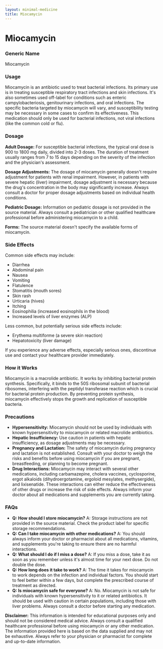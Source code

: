 ```yaml
---
layout: minimal-medicine
title: Miocamycin
---
```


# Miocamycin
### Generic Name
Miocamycin

### Usage
Miocamycin is an antibiotic used to treat bacterial infections.  Its primary use is in treating susceptible respiratory tract infections and skin infections.  It's also sometimes used off-label for conditions such as enteric campylobacteriosis, genitourinary infections, and oral infections.  The specific bacteria targeted by miocamycin will vary, and susceptibility testing may be necessary in some cases to confirm its effectiveness.  This medication should only be used for bacterial infections, not viral infections (like the common cold or flu).


### Dosage
**Adult Dosage:** For susceptible bacterial infections, the typical oral dose is 900 to 1800 mg daily, divided into 2-3 doses. The duration of treatment usually ranges from 7 to 15 days depending on the severity of the infection and the physician's assessment.

**Dosage Adjustments:**  The dosage of miocamycin generally doesn't require adjustment for patients with renal impairment. However, in patients with severe hepatic (liver) impairment, dosage adjustment is necessary because the drug's concentration in the body may significantly increase.  Always consult a doctor for proper dosage adjustments based on individual health conditions.

**Pediatric Dosage:**  Information on pediatric dosage is not provided in the source material.  Always consult a pediatrician or other qualified healthcare professional before administering miocamycin to a child.

**Forms:**  The source material doesn't specify the available forms of miocamycin.


### Side Effects
Common side effects may include:

*   Diarrhea
*   Abdominal pain
*   Nausea
*   Vomiting
*   Flatulence
*   Stomatitis (mouth sores)
*   Skin rash
*   Urticaria (hives)
*   Itching
*   Eosinophilia (increased eosinophils in the blood)
*   Increased levels of liver enzymes (ALP)

Less common, but potentially serious side effects include:

*   Erythema multiforme (a severe skin reaction)
*   Hepatotoxicity (liver damage)


If you experience any adverse effects, especially serious ones, discontinue use and contact your healthcare provider immediately.


### How it Works
Miocamycin is a macrolide antibiotic. It works by inhibiting bacterial protein synthesis. Specifically, it binds to the 50S ribosomal subunit of bacterial ribosomes, interfering with the peptidyl transferase reaction which is crucial for bacterial protein production. By preventing protein synthesis, miocamycin effectively stops the growth and replication of susceptible bacteria.


### Precautions
* **Hypersensitivity:** Miocamycin should not be used by individuals with known hypersensitivity to miocamycin or related macrolide antibiotics.
* **Hepatic Insufficiency:** Use caution in patients with hepatic insufficiency, as dosage adjustments may be necessary.
* **Pregnancy and Lactation:** The safety of miocamycin during pregnancy and lactation is not established.  Consult with your doctor to weigh the risks and benefits before using miocamycin if you are pregnant, breastfeeding, or planning to become pregnant.
* **Drug Interactions:** Miocamycin may interact with several other medications, including carbamazepine, cholera vaccines, cyclosporine, ergot alkaloids (dihydroergotamine, ergoloid mesylates, methysergide), and lixisenatide. These interactions can either reduce the effectiveness of other drugs or increase the risk of side effects.  Always inform your doctor about all medications and supplements you are currently taking.


### FAQs

* **Q: How should I store miocamycin?** A:  Storage instructions are not provided in the source material. Check the product label for specific storage recommendations.
* **Q: Can I take miocamycin with other medications?** A:  You should always inform your doctor or pharmacist about all medications, vitamins, and supplements you're taking to ensure there are no harmful interactions.
* **Q: What should I do if I miss a dose?** A:  If you miss a dose, take it as soon as you remember unless it's almost time for your next dose.  Do not double the dose.
* **Q: How long does it take to work?** A: The time it takes for miocamycin to work depends on the infection and individual factors.  You should start to feel better within a few days, but complete the prescribed course of treatment as directed.
* **Q: Is miocamycin safe for everyone?** A:  No. Miocamycin is not safe for individuals with known hypersensitivity to it or related antibiotics.  It should be used with caution in certain populations, including those with liver problems. Always consult a doctor before starting any medication.


**Disclaimer:** This information is intended for educational purposes only and should not be considered medical advice.  Always consult a qualified healthcare professional before using miocamycin or any other medication.  The information provided here is based on the data supplied and may not be exhaustive.  Always refer to your physician or pharmacist for complete and up-to-date information.
